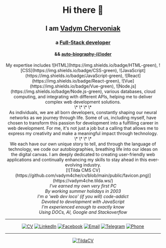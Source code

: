 <div align="center"><h1>Hi there 👋</h1></div>
<div align="center"><h2>I am <a href="https://bit.ly/Full-5tack">Vadym Chervoniak</a></h2></div>
<div align="center"><h3>a <a href="https://vadym4che.tilda.ws/">Full-5tack developer</a></h3></div>
<div align="center"><h4>&& <a href="https://vadym4che.github.io/cv/">auto-biography-(č)oder</a></h4></div>

<div align="center">
My expertise includes ![HTML](https://img.shields.io/badge/HTML-green), ![CSS](https://img.shields.io/badge/CSS-green), ![JavaScript](https://img.shields.io/badge/JavaScript-green), ![React](https://img.shields.io/badge/React-green), ![Vue](https://img.shields.io/badge/Vue-green), ![Node.js](https://img.shields.io/badge/Node.js-green), various databases, cloud computing, and integrating with different APIs, helping me to deliver complex web development solutions.
<div>
\*  \*  \*  \*
<div align="center">
As individuals, we are all born developers, constantly shaping our neural networks as we journey through life.  
Some of us, including myself, have chosen to transform this passion for development into a fulfilling career in web development.  
For me, it's not just a job but a calling that allows me to express my creativity and make a meaningful impact through technology.
</div>
\*  \*  \*  \*
<div align="center">
We each have our own unique story to tell, and through the language of technology, we code our autobiographies, breathing life into our ideas on the digital canvas.  
I am deeply dedicated to creating user-friendly web applications and continually enhancing my skills to stay ahead in this ever-evolving industry.
</div>

<div align="center">
[![Tilda CMS CV](https://github.com/vadym4che/cv/blob/main/public/favicon.png)](https://vadym4che.tilda.ws/)
</div>

<div align="center"><i>I've earned my own very first PC</i></div>  
<div align="center"><i>By working summer holidays in 2003</i></div>  
<div align="center"><i>I'm a 'web dev loco' (if you will) code-addict</i></div>  
<div align="center"><i>Devoted to development with JavaScript</i></div>  
<div align="center"><i>I'm experienced enough to exactly know</i></div>  
<div align="center"><i>Using DOCs, AI, Google and Stackoverflow</i></div>  

<hr>

[![CV](https://img.shields.io/badge/CV-vadym4che-green)](https://bit.ly/Full-5tack)
[![LinkedIn](https://img.shields.io/badge/LinkedIn-vadym4che-green)](https://www.linkedin.com/in/vadym4che/)
[![Facebook](https://img.shields.io/badge/Facebook-vadym4che-green)](https://www.facebook.com/vadym4che/)
[![Email](https://img.shields.io/badge/Email-vadym4che%40gmail.com-green)](mailto:vadym4che@gmail.com)
[![Telegram](https://img.shields.io/badge/Telegram-vadym4che-green)](https://t.me/vadym4che)
[![Phone](https://img.shields.io/badge/Phone-%2B380505444199-green)](tel:+380505444199)

<!--
**vadym4che/vadym4che** is a ✨ _special_ ✨ repository because its `README.md` (this file) appears on your GitHub profile.

Here are some ideas to get you started:

- 🔭 I’m currently working on ...
- 🌱 I’m currently learning ...
- 👯 I’m looking to collaborate on ...
- 🤔 I’m looking for help with ...
- 💬 Ask me about ...
- 📫 How to reach me: ...
- 😄 Pronouns: ...
- ⚡ Fun fact: ...
-->
<hr>

[![TildaCV](https://github.com/vadym4che/vadym4che/blob/main/cover-picture.png)](https://vadym4che.tilda.ws/)